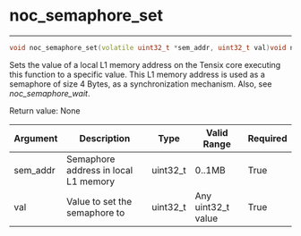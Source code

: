 # noc_semaphore_set

---
```cpp
void noc_semaphore_set(volatile uint32_t *sem_addr, uint32_t val)void noc_semaphore_set(volatile uint32_t \*sem_addr, uint32_t val)
```

Sets the value of a local L1 memory address on the Tensix core executing this function to a specific value. This L1 memory address is used as a semaphore of size 4 Bytes, as a synchronization mechanism. Also, see *noc_semaphore_wait*.

Return value: None

| Argument      | Description                          | Type      | Valid Range        | Required       |
|---------------|--------------------------------------|-----------|--------------------|----------------|
| sem_addr      | Semaphore address in local L1 memory | uint32_t  | 0..1MB             | True           |
| val           | Value to set the semaphore to        | uint32_t  | Any uint32_t value | True           |
